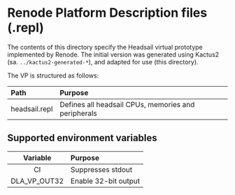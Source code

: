 # Renode Platform Description files (.repl)

The contents of this directory specify the Headsail virtual prototype implemented by
Renode. The initial version was generated using Kactus2 (sa.
`../kactus2-generated-*`), and adapted for use (this directory).

The VP is structured as follows:

| Path         | Purpose |
| :-           | :-      |
| headsail.repl  | Defines all headsail CPUs, memories and peripherals |

## Supported environment variables

| Variable     | Purpose |
| :-:          | :- |
| CI           | Suppresses stdout |
| DLA_VP_OUT32 | Enable 32-bit output |
